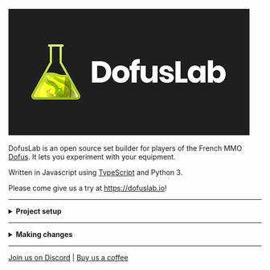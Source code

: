 ![DofusLab](dofuslab-logo.png?raw=true "DofusLab")

DofusLab is an open source set builder for players of the French MMO [Dofus](https://www.dofus.com/). It lets you experiment with your equipment.

Written in Javascript using [TypeScript](https://www.typescriptlang.org/) and Python 3.

Please come give us a try at https://dofuslab.io!

---

<details><summary><b>Project setup</b></summary>
<p>

## Initial

#### Setup testing URL and env files
```bash
$ sudo echo '127.0.0.1       dev.localhost' >> /etc/hosts
$ cp client/.env.dist client/.env && cp server/.env.dist server/.env
```

## Backend

#### Start postgres and redis
```bash
$ postgres -D /usr/local/var/postgres
$ redis-server
```

#### Alternative: Start postgres and redis with [Homebrew](https://github.com/Homebrew/brew)
```bash
$ brew services start postgresql; brew services start redis
```

#### Create database
```bash
$ psql
$ CREATE DATABASE dofuslab;
$ \c dofuslab
$ CREATE EXTENSION IF NOT EXISTS "uuid-ossp";
$ exit
```

Replace `[USER]` with your postgres username.
```bash
$ sed -i '' 's/postgres:password/[USER]:password/g' server/.env
```

#### Start a virtual environment
```bash
$ python3 -m venv venv
$ source venv/bin/activate
```

#### Install dependencies
```bash
$ cd server
$ pip install -r requirements.txt
```

#### Fill database with initial content
```bash
flask db upgrade
python -m oneoff.database_setup
python -m oneoff.update_image_urls
```

#### Run the server
```bash
$ flask run
```

## Frontend

#### Install dependencies
```bash
$ cd client
$ yarn
```

#### Run the app
```bash
$ yarn dev
```

Open http://dev.localhost:3000/ and test away!

</p>
</details>

---

<details><summary><b>Making changes</b></summary>
<p>

## Update database schema

After making changes to the database schema (e.g. `server/app/database/model_*.py`) generate a new migration.
```bash
$ cd server
$ flask db migrate
```

Check the newly generated migration and make any necessary changes with your preferred text editor (vim, nano, emacs, [Visual Studio Code](https://code.visualstudio.com/docs/editor/command-line), etc)
```bash
$ vim server/app/migrations/versions/[SOME_HASH].py
```

Apply your new migration.
```bash
$ flask db upgrade
```

## Generate TypeScript types from GraphQL schema

After making any changes to GraphQL queries or mutations (`client/graphql/*`), or the GraphQL schema (`server/app/schema.py`), generate TypeScript types.
```bash
$ cd client/
$ yarn apollo-codegen
```

## i18n

To add any new user-facing strings client-side, add the key in the EN locale files first (`/client/public/static/locales/en/*`). 

#### Merge the new key into the other locales
```bash
$ cd client/
$ yarn sync-i18n
```

When adding any user-facing strings in the backend, update all the `messages.po` files with the new strings.
```bash
$ cd server/
$ make update-translations
```

Check the translations and make any necessary changes with your preferred text editor, then compile the translations.
```bash
$ make compile-translations
```

## Add server-side dependencies (pip install)

Run `make freeze` to update requirements.txt (https://stackoverflow.com/questions/39577984/what-is-pkg-resources-0-0-0-in-output-of-pip-freeze-command)

</p>
</details>

---

[Join us on Discord](https://discord.gg/S4TvSfa) | [Buy us a coffee](https://www.buymeacoffee.com/dofuslab)